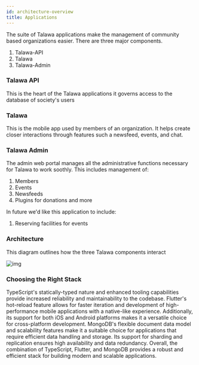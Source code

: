 ```yaml
---
id: architecture-overview
title: Applications
---
```


The suite of Talawa applications make the management of community based organizations easier. There are three major components.

1. Talawa-API
1. Talawa
1. Talawa-Admin

### Talawa API
This is the heart of the Talawa applications it governs access to the database of society's users
### Talawa
This is the mobile app used by members of an organization. It helps create closer interactions through features such a newsfeed, events, and chat.

### Talawa Admin
The admin web portal manages all the administrative functions necessary for Talawa to work soothly. This includes management of:
1. Members
1. Events
1. Newsfeeds
1. Plugins for donations and more

In future we'd like this application to include:
1. Reserving facilities for events

### Architecture

This diagram outlines how the three Talawa components interact

![img](/img/Talawa.jpg)

### Choosing the Right Stack

TypeScript's statically-typed nature and enhanced tooling capabilities provide increased reliability and maintainability to the codebase. Flutter's hot-reload feature allows for faster iteration and development of high-performance mobile applications with a native-like experience. Additionally, its support for both iOS and Android platforms makes it a versatile choice for cross-platform development. MongoDB's flexible document data model and scalability features make it a suitable choice for applications that require efficient data handling and storage. Its support for sharding and replication ensures high availability and data redundancy. Overall, the combination of TypeScript, Flutter, and MongoDB provides a robust and efficient stack for building modern and scalable applications.


